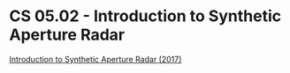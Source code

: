 # CS 05.02 - Introduction to Synthetic Aperture Radar

[Introduction to Synthetic Aperture Radar (2017)](https://appliedsciences.nasa.gov/join-mission/training/english/arset-introduction-synthetic-aperture-radar)
